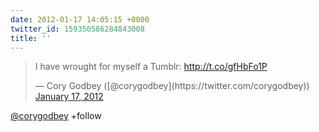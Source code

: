```yaml
---
date: 2012-01-17 14:05:15 +0000
twitter_id: 159350586284843008
title: ''
---
```


<blockquote class="twitter-tweet"><p lang="en" dir="ltr">I have wrought for myself a Tumblr: <a href="http://t.co/gfHbFo1P">http://t.co/gfHbFo1P</a></p>&mdash; Cory Godbey ([@corygodbey](https://twitter.com/corygodbey)) <a href="https://twitter.com/corygodbey/status/159345516319211520?ref_src=twsrc%5Etfw">January 17, 2012</a></blockquote>
<script async src="https://platform.twitter.com/widgets.js" charset="utf-8"></script>

[@corygodbey](https://twitter.com/corygodbey) +follow
